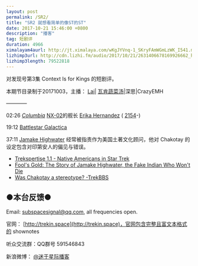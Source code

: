 ```yaml
---
layout: post
permalink: /SR2/
title: "SR2 就想看简单的像ST的ST"
date: 2017-10-21 15:46:00 +0800
description: "播客"
tag: 短剧评 
duration: 4966
ximalayam4aurl: http://jt.ximalaya.com/wKgJYVnq-1_SKryFAmWGmLzWK_I541.m4a?channel=rss&album_id=3135361&track_id=55226758&uid=6418191&jt=http://audio.xmcdn.com/group34/M04/86/E7/wKgJYVnq-1_SKryFAmWGmLzWK_I541.m4a
lizhimp3url: http://cdn.lizhi.fm/audio/2017/10/21/2631406678169926662_hd.mp3
lizhimp3length: 79522818
---   
```


对发现号第3集 Context Is for Kings 的短剧评。

本期节目录制于20171003，主播： [Lai](http://weibo.com/daishengniao)\| [瓦肯蔬菜汤](http://weibo.com/u/5013547255)\|深思\|CrazyEMH

————

02:26 [_Columbia_](http://memory-alpha.wikia.com/wiki/Columbia) [NX-02](http://memory-alpha.wikia.com/wiki/Columbia)的舰长 [Erika Hernandez](http://memory-alpha.wikia.com/wiki/Erika_Hernandez) ( [2154](http://memory-alpha.wikia.com/wiki/2154)-)

19:12 [Battlestar Galactica](https://en.wikipedia.org/wiki/Battlestar_Galactica_(2004_TV_series))

37:11 [Jamake Highwater](http://memory-alpha.wikia.com/wiki/Jamake_Highwater) 经常被指责作为美国土著文化顾问，他对 Chakotay 的设定包含对印第安人的偏见与错误。

- [Trekspertise 1.1 - Native Americans in Star Trek](https://www.youtube.com/watch?v=-yVC1N0kUX8)
- [Fool&#39;s Gold: The Story of Jamake Highwater, the Fake Indian Who Won&#39;t Die](https://indiancountrymedianetwork.com/culture/arts-entertainment/fools-gold-the-story-of-jamake-highwater-the-fake-indian-who-wont-die/)
- [Was Chakotay a stereotype? -TrekBBS](https://www.trekbbs.com/threads/was-chakotay-a-stereotype.198808/)

## ●本台反馈●

Email: [subspacesignal@qq.com](mailto:subspacesignal@qq.com), all frequencies open.

官网： [http://trekin.space](http://trekin.space)，官网包含完整且富文本格式的 shownotes

听众交流群：QQ群号 591546843

新浪微博： [@迷于星际播客](http://weibo.com/lostinst)
